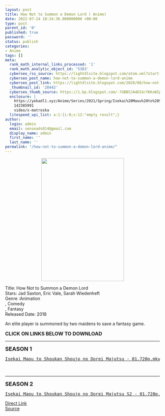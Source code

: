 ```yaml
---
layout: post
title: How Not to Summon a Demon Lord ( Anime)
date: 2022-07-24 18:24:36.000000000 +00:00
type: post
parent_id: '0'
published: true
password: ''
status: publish
categories:
- Anime
tags: []
meta:
  rank_math_internal_links_processed: '1'
  rank_math_analytic_object_id: '5383'
  cyberseo_rss_source: https://lightdlsite.blogspot.com/atom.xml?start-index=1
  cyberseo_post_name: how-not-to-summon-a-demon-lord-anime
  cyberseo_post_link: https://lightdlsite.blogspot.com/2020/08/how-not-to-summon-demon-lord-anime.html
  _thumbnail_id: '28442'
  cyberseo_thumb_source: https://1.bp.blogspot.com/-7GBB5JA4DI4/YKKxWIpl8nI/AAAAAAAAAGk/Hbfesm1bQfgod_as8VvaeQu4jv-VmdnzACLcBGAsYHQ/w269-h400/Screenshot_2021-05-17%2BHow%2BNOT%2Bto%2BSummon%2Ba%2BDemon%2BLord%2B%25282018%2529%25281%2529.png
  enclosure: |
    https://yekadl1.xyz/Anime/Series/2021/Spring/Isekai%20Maou%20to%20Shoukan%20Shoujo%20no%20Dorei%20Majutsu%20S2/720px264/Isekai%20Maou%20to%20Shoukan%20Shoujo%20no%20Dorei%20Majutsu%20S2%20-%2010%20%5B720p%5D%20%5BYekAnime%5D.mkv
    142385991
    video/x-matroska
  litespeed_vpi_list: a:1:{i:0;s:12:"empty result";}
author:
  login: admin
  email: senseads014@gmail.com
  display_name: admin
  first_name: ''
  last_name: ''
permalink: "/how-not-to-summon-a-demon-lord-anime/"
---
```

<div class="separator" style="clear: both; text-align: center;">
<div class="separator" style="clear: both; text-align: center;"><a href="https://1.bp.blogspot.com/-7GBB5JA4DI4/YKKxWIpl8nI/AAAAAAAAAGk/Hbfesm1bQfgod_as8VvaeQu4jv-VmdnzACLcBGAsYHQ/s840/Screenshot_2021-05-17%2BHow%2BNOT%2Bto%2BSummon%2Ba%2BDemon%2BLord%2B%25282018%2529%25281%2529.png" style="margin-left: 1em; margin-right: 1em;"><img border="0" data-original-height="840" data-original-width="565" height="400" src="{{ site.baseurl }}/assets/2022/07/Screenshot_2021-05-17%2BHow%2BNOT%2Bto%2BSummon%2Ba%2BDemon%2BLord%2B%25282018%2529%25281%2529.png" width="269" /></a></div>
<p><a href="https://m.media-amazon.com/images/M/MV5BZjQ5MmI3ZjQtNjM3Ny00MTk4LWEyNmUtYgf1MTJmNTY4YWRlXkEyXkFqcGdeQXVyMzgxODM4NjM@._V1_.jpg" style="margin-left: 1em; margin-right: 1em;"></a></div>
<p> Title: How Not to Summon a Demon Lord <br />
Stars: Jad Saxton, Eric Vale, Sarah Wiedenheft<br />
Genre :Animation<br />
, Comedy<br />
, Fantasy<br />
Released Date: 2018</p>
<p>An elite player is summoned by two maidens to save a fantasy game.</p>
<p><span style="font-size: 16px;"><b>CLICK ON LINKS BELOW TO DOWNLOAD </b></span><br />
</p>
<hr />

<div class="flex-1 truncate"><span style="font-size: large;"><b>SEASON 1&nbsp;</b></span></div>
<pre><a href="https://yekadl1.xyz/Anime/Series/2018/Summer/Isekai%20Maou%20to%20Shoukan%20Shoujo%20no%20Dorei%20Majutsu/720px264/Isekai%20Maou%20to%20Shoukan%20Shoujo%20no%20Dorei%20Majutsu%20-%2001%20%5BBD%5D%20%5BDA%5D%20%5B720p%5D%20%5BYekAnime%5D.mkv">Isekai Maou to Shoukan Shoujo no Dorei Majutsu - 01.720p.mkv</a> <a href="https://yekadl1.xyz/Anime/Series/2018/Summer/Isekai%20Maou%20to%20Shoukan%20Shoujo%20no%20Dorei%20Majutsu/720px264/Isekai%20Maou%20to%20Shoukan%20Shoujo%20no%20Dorei%20Majutsu%20-%2002%20%5BBD%5D%20%5BDA%5D%20%5B720p%5D%20%5BYekAnime%5D.mkv">Isekai Maou to Shoukan Shoujo no Dorei Majutsu - 02.720p.mkv</a> <a href="https://yekadl1.xyz/Anime/Series/2018/Summer/Isekai%20Maou%20to%20Shoukan%20Shoujo%20no%20Dorei%20Majutsu/720px264/Isekai%20Maou%20to%20Shoukan%20Shoujo%20no%20Dorei%20Majutsu%20-%2003%20%5BBD%5D%20%5BDA%5D%20%5B720p%5D%20%5BYekAnime%5D.mkv">Isekai Maou to Shoukan Shoujo no Dorei Majutsu - 03.720p.mkv</a> <a href="https://yekadl1.xyz/Anime/Series/2018/Summer/Isekai%20Maou%20to%20Shoukan%20Shoujo%20no%20Dorei%20Majutsu/720px264/Isekai%20Maou%20to%20Shoukan%20Shoujo%20no%20Dorei%20Majutsu%20-%2004%20%5BBD%5D%20%5BDA%5D%20%5B720p%5D%20%5BYekAnime%5D.mkv">Isekai Maou to Shoukan Shoujo no Dorei Majutsu - 04.720p.mkv</a> <a href="https://yekadl1.xyz/Anime/Series/2018/Summer/Isekai%20Maou%20to%20Shoukan%20Shoujo%20no%20Dorei%20Majutsu/720px264/Isekai%20Maou%20to%20Shoukan%20Shoujo%20no%20Dorei%20Majutsu%20-%2005%20%5BBD%5D%20%5BDA%5D%20%5B720p%5D%20%5BYekAnime%5D.mkv">Isekai Maou to Shoukan Shoujo no Dorei Majutsu - 05.720p.mkv</a> <a href="https://yekadl1.xyz/Anime/Series/2018/Summer/Isekai%20Maou%20to%20Shoukan%20Shoujo%20no%20Dorei%20Majutsu/720px264/Isekai%20Maou%20to%20Shoukan%20Shoujo%20no%20Dorei%20Majutsu%20-%2006%20%5BBD%5D%20%5BDA%5D%20%5B720p%5D%20%5BYekAnime%5D.mkv">Isekai Maou to Shoukan Shoujo no Dorei Majutsu - 06.720p.mkv</a> <a href="https://yekadl1.xyz/Anime/Series/2018/Summer/Isekai%20Maou%20to%20Shoukan%20Shoujo%20no%20Dorei%20Majutsu/720px264/Isekai%20Maou%20to%20Shoukan%20Shoujo%20no%20Dorei%20Majutsu%20-%2007%20%5BBD%5D%20%5BDA%5D%20%5B720p%5D%20%5BYekAnime%5D.mkv">Isekai Maou to Shoukan Shoujo no Dorei Majutsu - 07.720p.mkv</a> <a href="https://yekadl1.xyz/Anime/Series/2018/Summer/Isekai%20Maou%20to%20Shoukan%20Shoujo%20no%20Dorei%20Majutsu/720px264/Isekai%20Maou%20to%20Shoukan%20Shoujo%20no%20Dorei%20Majutsu%20-%2008%20%5BBD%5D%20%5BDA%5D%20%5B720p%5D%20%5BYekAnime%5D.mkv">Isekai Maou to Shoukan Shoujo no Dorei Majutsu - 08.720p.mkv</a> <a href="https://yekadl1.xyz/Anime/Series/2018/Summer/Isekai%20Maou%20to%20Shoukan%20Shoujo%20no%20Dorei%20Majutsu/720px264/Isekai%20Maou%20to%20Shoukan%20Shoujo%20no%20Dorei%20Majutsu%20-%2009%20%5BBD%5D%20%5BDA%5D%20%5B720p%5D%20%5BYekAnime%5D.mkv">Isekai Maou to Shoukan Shoujo no Dorei Majutsu - 09.720p.mkv</a> <a href="https://yekadl1.xyz/Anime/Series/2018/Summer/Isekai%20Maou%20to%20Shoukan%20Shoujo%20no%20Dorei%20Majutsu/720px264/Isekai%20Maou%20to%20Shoukan%20Shoujo%20no%20Dorei%20Majutsu%20-%2010%20%5BBD%5D%20%5BDA%5D%20%5B720p%5D%20%5BYekAnime%5D.mkv">Isekai Maou to Shoukan Shoujo no Dorei Majutsu - 10.720p.mkv</a> <a href="https://yekadl1.xyz/Anime/Series/2018/Summer/Isekai%20Maou%20to%20Shoukan%20Shoujo%20no%20Dorei%20Majutsu/720px264/Isekai%20Maou%20to%20Shoukan%20Shoujo%20no%20Dorei%20Majutsu%20-%2011%20%5BBD%5D%20%5BDA%5D%20%5B720p%5D%20%5BYekAnime%5D.mkv">Isekai Maou to Shoukan Shoujo no Dorei Majutsu - 11.720p.mkv</a> <a href="https://yekadl1.xyz/Anime/Series/2018/Summer/Isekai%20Maou%20to%20Shoukan%20Shoujo%20no%20Dorei%20Majutsu/720px264/Isekai%20Maou%20to%20Shoukan%20Shoujo%20no%20Dorei%20Majutsu%20-%2012%20%5BBD%5D%20%5BDA%5D%20%5B720p%5D%20%5BYekAnime%5D.mkv">Isekai Maou to Shoukan Shoujo no Dorei Majutsu - 12.720p.mkv</a> </pre>
<p><span face="&quot;trebuchet ms&quot; , sans-serif"><span style="font-size: 16px;"><b> &nbsp;&nbsp;&nbsp;&nbsp;&nbsp;&nbsp;&nbsp;&nbsp;&nbsp;&nbsp;&nbsp;&nbsp;&nbsp; </b></span></span><br /></p>
<hr /></p>
<div class="flex-1 truncate"><span style="font-size: large;"><b>SEASON 2&nbsp;</b></span></div>
<div class="flex-1 truncate">
<pre><a href="https://yekadl1.xyz/Anime/Series/2021/Spring/Isekai%20Maou%20to%20Shoukan%20Shoujo%20no%20Dorei%20Majutsu%20S2/720px264/Isekai%20Maou%20to%20Shoukan%20Shoujo%20no%20Dorei%20Majutsu%20S2%20-%2001%20%5B720p%5D%20%5BYekAnime%5D.mkv">Isekai Maou to Shoukan Shoujo no Dorei Majutsu S2 - 01.720p.mkv</a> <a href="https://yekadl1.xyz/Anime/Series/2021/Spring/Isekai%20Maou%20to%20Shoukan%20Shoujo%20no%20Dorei%20Majutsu%20S2/720px264/Isekai%20Maou%20to%20Shoukan%20Shoujo%20no%20Dorei%20Majutsu%20S2%20-%2002%20%5B720p%5D%20%5BYekAnime%5D.mkv">Isekai Maou to Shoukan Shoujo no Dorei Majutsu S2 - 02.720p.mkv</a> <a href="https://yekadl1.xyz/Anime/Series/2021/Spring/Isekai%20Maou%20to%20Shoukan%20Shoujo%20no%20Dorei%20Majutsu%20S2/720px264/Isekai%20Maou%20to%20Shoukan%20Shoujo%20no%20Dorei%20Majutsu%20S2%20-%2003%20%5B720p%5D%20%5BYekAnime%5D.mkv">Isekai Maou to Shoukan Shoujo no Dorei Majutsu S2 - 03.720p.mkv</a> <a href="https://yekadl1.xyz/Anime/Series/2021/Spring/Isekai%20Maou%20to%20Shoukan%20Shoujo%20no%20Dorei%20Majutsu%20S2/720px264/Isekai%20Maou%20to%20Shoukan%20Shoujo%20no%20Dorei%20Majutsu%20S2%20-%2004%20%5B720p%5D%20%5BYekAnime%5D.mkv">Isekai Maou to Shoukan Shoujo no Dorei Majutsu S2 - 04.720p.mkv</a> <a href="https://yekadl1.xyz/Anime/Series/2021/Spring/Isekai%20Maou%20to%20Shoukan%20Shoujo%20no%20Dorei%20Majutsu%20S2/720px264/Isekai%20Maou%20to%20Shoukan%20Shoujo%20no%20Dorei%20Majutsu%20S2%20-%2005%20%5B720p%5D%20%5BYekAnime%5D.mkv">Isekai Maou to Shoukan Shoujo no Dorei Majutsu S2 - 05.720p.mkv</a> <a href="https://yekadl1.xyz/Anime/Series/2021/Spring/Isekai%20Maou%20to%20Shoukan%20Shoujo%20no%20Dorei%20Majutsu%20S2/720px264/Isekai%20Maou%20to%20Shoukan%20Shoujo%20no%20Dorei%20Majutsu%20S2%20-%2006%20%5B720p%5D%20%5BYekAnime%5D.mkv">Isekai Maou to Shoukan Shoujo no Dorei Majutsu S2 - 06.720p.mkv</a> <a href="https://yekadl1.xyz/Anime/Series/2021/Spring/Isekai%20Maou%20to%20Shoukan%20Shoujo%20no%20Dorei%20Majutsu%20S2/720px264/Isekai%20Maou%20to%20Shoukan%20Shoujo%20no%20Dorei%20Majutsu%20S2%20-%2007%20%5B720p%5D%20%5BYekAnime%5D.mkv">Isekai Maou to Shoukan Shoujo no Dorei Majutsu S2 - 07.720p.mkv</a> <a href="https://yekadl1.xyz/Anime/Series/2021/Spring/Isekai%20Maou%20to%20Shoukan%20Shoujo%20no%20Dorei%20Majutsu%20S2/720px264/Isekai%20Maou%20to%20Shoukan%20Shoujo%20no%20Dorei%20Majutsu%20S2%20-%2008%20%5B720p%5D%20%5BYekAnime%5D.mkv">Isekai Maou to Shoukan Shoujo no Dorei Majutsu S2 - 08.720p.mkv</a> <a href="https://yekadl1.xyz/Anime/Series/2021/Spring/Isekai%20Maou%20to%20Shoukan%20Shoujo%20no%20Dorei%20Majutsu%20S2/720px264/Isekai%20Maou%20to%20Shoukan%20Shoujo%20no%20Dorei%20Majutsu%20S2%20-%2009%20%5B720p%5D%20%5BYekAnime%5D.mkv">Isekai Maou to Shoukan Shoujo no Dorei Majutsu S2 - 09.720p.mkv</a> <a href="https://yekadl1.xyz/Anime/Series/2021/Spring/Isekai%20Maou%20to%20Shoukan%20Shoujo%20no%20Dorei%20Majutsu%20S2/720px264/Isekai%20Maou%20to%20Shoukan%20Shoujo%20no%20Dorei%20Majutsu%20S2%20-%2010%20%5B720p%5D%20%5BYekAnime%5D.mkv">Isekai Maou to Shoukan Shoujo no Dorei Majutsu S2 - 10.720p.mkv</a> </pre>
</div>
<div class="flex-1 truncate"></div>
<link rel="stylesheet" href="https://cdnjs.cloudflare.com/ajax/libs/font-awesome/4.7.0/css/font-awesome.min.css" />
<div class="divbtn"> <a href="https://handymansurrender.com/fihup8buzv?key=94550f7ce39444073321dde3b8782f97" class="btn"><i class="fa fa-download"></i> Direct Link</a> <br /><a href="https://lightdlsite.blogspot.com/2020/08/how-not-to-summon-demon-lord-anime.html">Source</a> </div>
